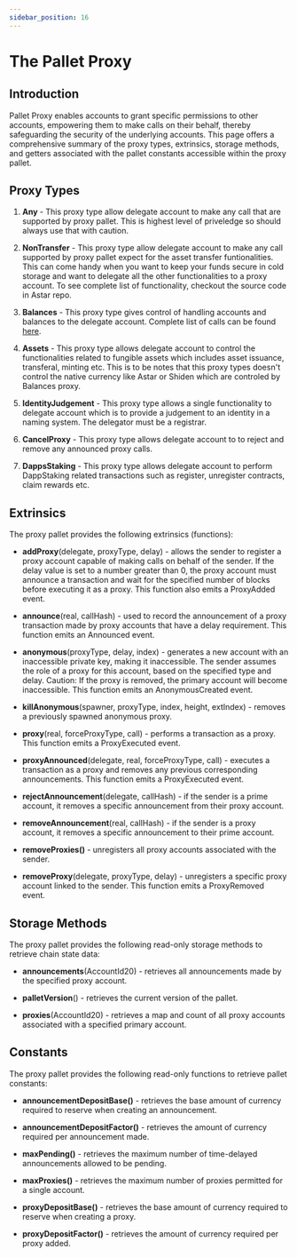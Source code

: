 ```yaml
---
sidebar_position: 16
---
```


# The Pallet Proxy 

**Introduction**
---
Pallet Proxy enables accounts to grant specific permissions to other accounts, empowering them to make calls on their behalf, thereby safeguarding the security of the underlying accounts.
This page offers a comprehensive summary of the proxy types, extrinsics, storage methods, and getters associated with the pallet constants accessible within the proxy pallet.

**Proxy Types**
---
1. **Any** - This proxy type allow delegate account to make any call that are supported by proxy pallet. This is highest level of priveledge so should always use that with caution.

2. **NonTransfer** - This proxy type allow delegate account to make any call supported by proxy pallet expect for the asset transfer funtionalities. This can come handy when you want to keep your funds secure in cold storage and want to delegate all the other functionalities to a proxy account.
To see complete list of functionality, checkout the source code in Astar repo.

3. **Balances** - This proxy type gives control of handling accounts and balances to the delegate account. Complete list of calls can be found [here](https://docs.rs/pallet-balances/latest/pallet_balances/pallet/enum.Call.html).

4. **Assets** - This proxy type allows delegate account to control the functionalities related to fungible assets which includes asset issuance, transferal, minting etc. This is to be notes that this proxy types doesn't control the native currency like Astar or Shiden which are controled by Balances proxy.

5. **IdentityJudgement** - This proxy type allows a single functionality to delegate account which is to provide a judgement to an identity in a naming system. The delegator must be a registrar.

6. **CancelProxy** - This proxy type allows delegate account to  to reject and remove any announced proxy calls.

7. **DappsStaking** - This proxy type allows delegate account to perform DappStaking related transactions such as register, unregister contracts, claim rewards etc.


**Extrinsics**
---
The proxy pallet provides the following extrinsics (functions):
* **addProxy**(delegate, proxyType, delay) - allows the sender to register a proxy account capable of making calls on behalf of the sender. If the delay value is set to a number greater than 0, the proxy account must announce a transaction and wait for the specified number of blocks before executing it as a proxy. This function also emits a ProxyAdded event.

* **announce**(real, callHash) - used to record the announcement of a proxy transaction made by proxy accounts that have a delay requirement. This function emits an Announced event.

* **anonymous**(proxyType, delay, index) - generates a new account with an inaccessible private key, making it inaccessible. The sender assumes the role of a proxy for this account, based on the specified type and delay. Caution: If the proxy is removed, the primary account will become inaccessible. This function emits an AnonymousCreated event.

* **killAnonymous**(spawner, proxyType, index, height, extIndex) - removes a previously spawned anonymous proxy.

* **proxy**(real, forceProxyType, call) - performs a transaction as a proxy. This function emits a ProxyExecuted event.

* **proxyAnnounced**(delegate, real, forceProxyType, call) - executes a transaction as a proxy and removes any previous corresponding announcements. This function emits a ProxyExecuted event.

* **rejectAnnouncement**(delegate, callHash) - if the sender is a prime account, it removes a specific announcement from their proxy account. 

* **removeAnnouncement**(real, callHash) - if the sender is a proxy account, it removes a specific announcement to their prime account.

* **removeProxies()** - unregisters all proxy accounts associated with the sender.

* **removeProxy**(delegate, proxyType, delay) - unregisters a specific proxy account linked to the sender. This function emits a ProxyRemoved event.


**Storage Methods**
---
The proxy pallet provides the following read-only storage methods to retrieve chain state data:

* **announcements**(AccountId20) - retrieves all announcements made by the specified proxy account.

* **palletVersion**() - retrieves the current version of the pallet.

* **proxies**(AccountId20) - retrieves a map and count of all proxy accounts associated with a specified primary account.


**Constants**
---
The proxy pallet provides the following read-only functions to retrieve pallet constants:

* **announcementDepositBase()** - retrieves the base amount of currency required to reserve when creating an announcement.

* **announcementDepositFactor()** - retrieves the amount of currency required per announcement made.

* **maxPending()** - retrieves the maximum number of time-delayed announcements allowed to be pending.

* **maxProxies()** - retrieves the maximum number of proxies permitted for a single account.

* **proxyDepositBase()** - retrieves the base amount of currency required to reserve when creating a proxy.

* **proxyDepositFactor()** - retrieves the amount of currency required per proxy added.